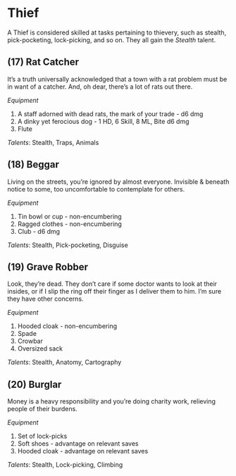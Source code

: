 # Thief
A Thief is considered skilled at tasks pertaining to thievery, such as stealth, pick-pocketing, lock-picking, and so on. They all gain the *Stealth* talent.
## (17) Rat Catcher
It’s a truth universally acknowledged that a town with a rat problem must be in want of a catcher. And, oh dear, there’s a lot of rats out there.

*Equipment*
1. A staff adorned with dead rats, the mark of your trade - d6 dmg
1. A dinky yet ferocious dog - 1 HD, 6 Skill, 8 ML, Bite d6 dmg
1. Flute

*Talents*: Stealth, Traps, Animals
## (18) Beggar
Living on the streets, you’re ignored by almost everyone. Invisible & beneath notice to some, too uncomfortable to contemplate for others.

*Equipment*
1. Tin bowl or cup - non-encumbering
1. Ragged clothes - non-encumbering
1. Club - d6 dmg

*Talents*: Stealth, Pick-pocketing, Disguise
## (19) Grave Robber
Look, they’re dead. They don’t care if some doctor wants to look at their insides, or if I slip the ring off their finger as I deliver them to him. I’m sure they have other concerns.

*Equipment*
1. Hooded cloak - non-encumbering
1. Spade
1. Crowbar
1. Oversized sack

*Talents*: Stealth, Anatomy, Cartography
## (20) Burglar
Money is a heavy responsibility and you’re doing charity work, relieving people of their burdens.

*Equipment*
1. Set of lock-picks
1. Soft shoes - advantage on relevant saves
1. Hooded cloak - advantage on relevant saves

*Talents*: Stealth, Lock-picking, Climbing